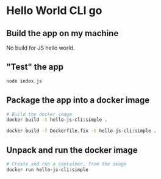 # Hello World CLI go

## Build the app on my machine

No build for JS hello world.

## "Test" the app

```sh
node index.js
```

## Package the app into a docker image

```sh
# Build the docker image
docker build -t hello-js-cli:simple .

docker build -f Dockerfile.fix -t hello-js-cli:simple .
```

## Unpack and run the docker image

```sh
# Create and run a container, from the image
docker run hello-js-cli:simple
```
